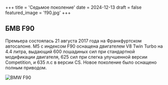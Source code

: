 +++
title = 'Cедьмое поколение'
date = 2024-12-13
draft = false
featured_image = 'f90.jpg'
+++
## БМВ F90

Премьера состоялась 21 августа 2017 года на Франкфуртском автосалоне. М5 с индексом F90 оснащена двигателем V8 Twin Turbo на 4.4 литра, выдающий 600 лошадиных сил при стандартной модификации двигателя, 625 сил при слегка улучшенной версии Competition, и 635 л.с в версии CS. Новое поколение было оснащено полным приводом.

![BMW F90](https://upload.wikimedia.org/wikipedia/commons/thumb/e/e1/BMW_M5_%28F90%29_1X7A6242.jpg/2560px-BMW_M5_%28F90%29_1X7A6242.jpg)